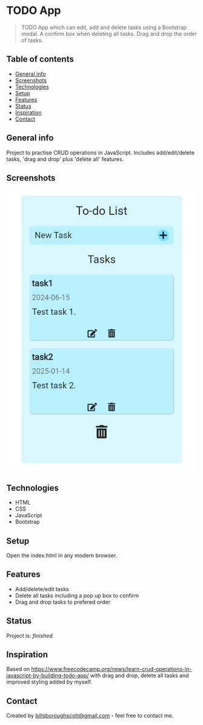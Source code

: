 # TODO App

> TODO App which can edit, add and delete tasks using a Bootstrap modal. A confirm box when deleting all tasks. Drag and drop the order of tasks.

## Table of contents

- [General info](#general-info)
- [Screenshots](#screenshots)
- [Technologies](#technologies)
- [Setup](#setup)
- [Features](#features)
- [Status](#status)
- [Inspiration](#inspiration)
- [Contact](#contact)

## General info

Project to practise CRUD operations in JavaScript. Includes add/edit/delete tasks, 'drag and drop' plus 'delete all' features.

## Screenshots

![Example screenshot](./img/todo-app.png)

## Technologies

- HTML
- CSS
- JavaScript
- Bootstrap

## Setup

Open the index.html in any modern browser.

## Features

- Add/delete/edit tasks
- Delete all tasks including a pop up box to confirm
- Drag and drop tasks to prefered order

## Status

Project is: _finished_

## Inspiration

Based on https://www.freecodecamp.org/news/learn-crud-operations-in-javascript-by-building-todo-app/ with drag and drop, delete all tasks and improved styling added by myself.

## Contact

Created by billsboroughscott@gmail.com - feel free to contact me.
